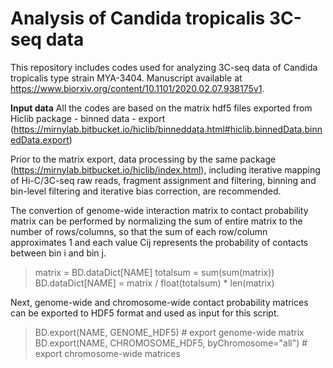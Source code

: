 # Analysis of Candida tropicalis 3C-seq data
This repository includes codes used for analyzing 3C-seq data of Candida tropicalis type strain MYA-3404. Manuscript available at https://www.biorxiv.org/content/10.1101/2020.02.07.938175v1.

**Input data**
All the codes are based on the matrix hdf5 files exported from Hiclib package - binned data - export (https://mirnylab.bitbucket.io/hiclib/binneddata.html#hiclib.binnedData.binnedData.export)

Prior to the matrix export, data processing by the same package (https://mirnylab.bitbucket.io/hiclib/index.html), including iterative mapping of Hi-C/3C-seq raw reads, fragment assignment and filtering, binning and bin-level filtering and iterative bias correction, are recommended.

The convertion of genome-wide interaction matrix to contact probability matrix can be performed by normalizing the sum of entire matrix to the number of rows/columns, so that the sum of each row/column approximates 1 and each value Cij represents the probability of contacts between bin i and bin j.
> matrix = BD.dataDict[NAME]
> totalsum = sum(sum(matrix))
> BD.dataDict[NAME] = matrix / float(totalsum) * len(matrix)

Next, genome-wide and chromosome-wide contact probability matrices can be exported to HDF5 format and used as input for this script.
> BD.export(NAME, GENOME\_HDF5) # export genome-wide matrix
> BD.export(NAME, CHROMOSOME\_HDF5, byChromosome="all") # export chromosome-wide matrices
